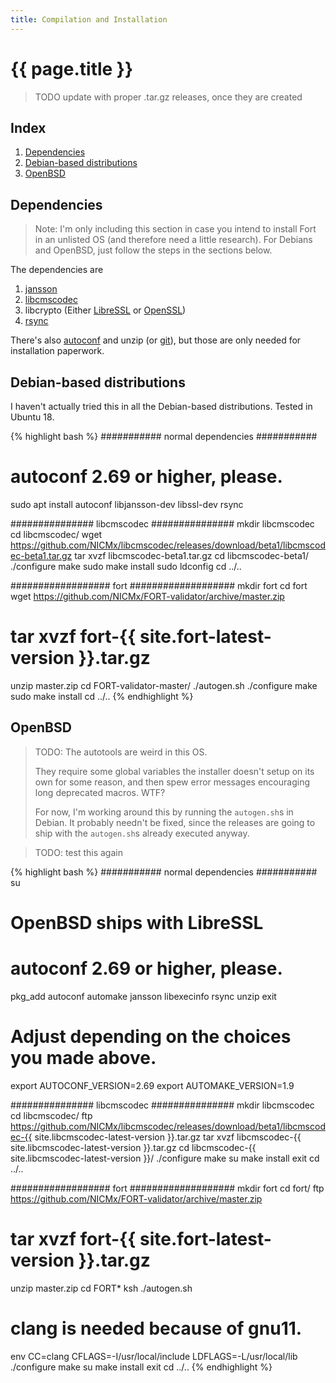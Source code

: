 ```yaml
---
title: Compilation and Installation
---
```


# {{ page.title }}

> TODO update with proper .tar.gz releases, once they are created

## Index

1. [Dependencies](#dependencies)
2. [Debian-based distributions](#debian-based-distributions)
3. [OpenBSD](#openbsd)

## Dependencies

> Note: I'm only including this section in case you intend to install Fort in an unlisted OS (and therefore need a little research). For Debians and OpenBSD, just follow the steps in the sections below.

The dependencies are

1. [jansson](http://www.digip.org/jansson/)
2. [libcmscodec](https://github.com/NICMx/libcmscodec)
3. libcrypto (Either [LibreSSL](http://www.libressl.org/) or [OpenSSL](https://www.openssl.org/))
4. [rsync](http://rsync.samba.org/)

There's also [autoconf](https://www.gnu.org/software/autoconf/) and unzip (or [git](https://git-scm.com/)), but those are only needed for installation paperwork.

## Debian-based distributions

I haven't actually tried this in all the Debian-based distributions. Tested in Ubuntu 18.

{% highlight bash %}
########### normal dependencies ###########
# autoconf 2.69 or higher, please.
sudo apt install autoconf libjansson-dev libssl-dev rsync

############### libcmscodec ###############
mkdir libcmscodec
cd libcmscodec/
wget https://github.com/NICMx/libcmscodec/releases/download/beta1/libcmscodec-beta1.tar.gz
tar xvzf libcmscodec-beta1.tar.gz
cd libcmscodec-beta1/
./configure
make
sudo make install
sudo ldconfig
cd ../..

################## fort ###################
mkdir fort
cd fort
wget https://github.com/NICMx/FORT-validator/archive/master.zip
# tar xvzf fort-{{ site.fort-latest-version }}.tar.gz
unzip master.zip
cd FORT-validator-master/
./autogen.sh
./configure
make
sudo make install
cd ../..
{% endhighlight %}

## OpenBSD

> TODO: The autotools are weird in this OS.
> 
> They require some global variables the installer doesn't setup on its own for some reason, and then spew error messages encouraging long deprecated macros. WTF?
> 
> For now, I'm working around this by running the `autogen.sh`s in Debian. It probably needn't be fixed, since the releases are going to ship with the `autogen.sh`s already executed anyway.

> TODO: test this again

{% highlight bash %}
########### normal dependencies ###########
su
# OpenBSD ships with LibreSSL
# autoconf 2.69 or higher, please.
pkg_add autoconf automake jansson libexecinfo rsync unzip
exit

# Adjust depending on the choices you made above.
export AUTOCONF_VERSION=2.69
export AUTOMAKE_VERSION=1.9

############### libcmscodec ###############
mkdir libcmscodec
cd libcmscodec/
ftp https://github.com/NICMx/libcmscodec/releases/download/beta1/libcmscodec-{{ site.libcmscodec-latest-version }}.tar.gz
tar xvzf libcmscodec-{{ site.libcmscodec-latest-version }}.tar.gz
cd libcmscodec-{{ site.libcmscodec-latest-version }}/
./configure
make
su
make install
exit
cd ../..

################## fort ###################
mkdir fort
cd fort/
ftp https://github.com/NICMx/FORT-validator/archive/master.zip
# tar xvzf fort-{{ site.fort-latest-version }}.tar.gz
unzip master.zip
cd FORT*
ksh ./autogen.sh
# clang is needed because of gnu11.
env CC=clang CFLAGS=-I/usr/local/include LDFLAGS=-L/usr/local/lib ./configure
make
su
make install
exit
cd ../..
{% endhighlight %}
